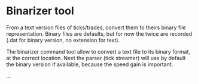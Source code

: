 # Binarizer tool #

From a text version files of ticks/trades, convert them to theirs binary file representation.
Binary files are defaults, but for now the twice are recorded (.dat for binary version, no extension for text).

The binarizer command tool allow to convert a text file to its binary format, at the correct location.
Next the parser (tick streamer) will use by default the binary version if available, because the speed gain is important.

...